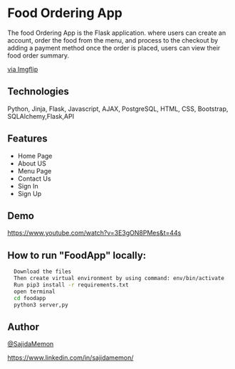 # Food Ordering App

The food Ordering App is the Flask application. where users can create an account, order the food from the menu, and process to the checkout by adding a payment method once the order is placed, users can view their food order summary.

<a href="https://imgflip.com/gif/7ik1bv">via Imgflip</a>

## Technologies

Python, Jinja, Flask, Javascript, AJAX, PostgreSQL, HTML, CSS, Bootstrap, SQLAlchemy,Flask,API
## Features

- Home Page
- About US 
- Menu Page
- Contact Us 
- Sign In 
- Sign Up



## Demo
https://www.youtube.com/watch?v=3E3gON8PMes&t=44s



## How to run "FoodApp" locally:


```bash
  Download the files
  Then create virtual environment by using command: env/bin/activate
  Run pip3 install -r requirements.txt
  open terminal 
  cd foodapp
  python3 server,py

```


## Author

[@SajidaMemon](https://github.com/SajidaMemon/)

https://www.linkedin.com/in/sajidamemon/
